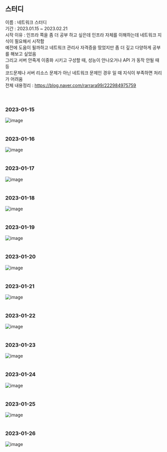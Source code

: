 


## 스터디
이름 : 네트워크 스터디<br>
기간 : 2023.01.15 ~ 2023.02.21 <br>
시작 이유 : 인프라 쪽을 좀 더 공부 하고 싶은데 인프라 자체를 이해하는데 네트워크 지식이 필요해서 시작함<br>
예전에 도움이 될까하고 네트워크 관리사 자격증을 땄었지만 좀 더 깊고 다양하게 공부를 해보고 싶었음<br>
그리고 서버 안죽게 이중화 시키고 구성할 때, 성능이 안나오거나 API 가 동작 안될 때 등<br>
코드문제나 서버 리소스 문제가 아닌 네트워크 문제인 경우 일 때 지식이 부족하면 처리가 어려움<br>
전체 내용정리 : https://blog.naver.com/rarrara99/222984975759 <br>
<br>
<br>

### 2023-01-15
![image](https://user-images.githubusercontent.com/62210870/212532545-5a19ec24-6014-440f-a045-6b60fb25e47b.png)
<br>
<br>

### 2023-01-16
![image](https://user-images.githubusercontent.com/62210870/212695294-7c354b2a-1c2a-486b-a23d-3845aa90a1a1.png)
<br>
<br>

### 2023-01-17
![image](https://user-images.githubusercontent.com/62210870/212895449-fa884aea-a95f-46e7-8b9f-b669d714cafd.png)
<br>
<br>

### 2023-01-18
![image](https://user-images.githubusercontent.com/62210870/213167487-6fb3fd94-e010-4aed-b013-3014ac0ac3e1.png)
<br>
<br>

### 2023-01-19
![image](https://user-images.githubusercontent.com/62210870/213462003-2bc78889-69a3-4904-bc9f-3442356c6c58.png)
<br>
<br>

### 2023-01-20
![image](https://user-images.githubusercontent.com/62210870/213706720-47c0ebdc-cd14-4f18-960d-56c1b05730a9.png)
<br>
<br>

### 2023-01-21
![image](https://user-images.githubusercontent.com/62210870/213844168-efab697c-246d-4bcf-b5d4-dc200f29d752.png)
<br>
<br>

### 2023-01-22
![image](https://user-images.githubusercontent.com/62210870/213912821-c3c1a6d9-82dc-4f65-8195-86b037914e63.png)
<br>
<br>

### 2023-01-23
![image](https://user-images.githubusercontent.com/62210870/213972662-7cd37e72-be0a-49b7-86af-3deb4bfe2428.png)
<br>
<br>

### 2023-01-24
![image](https://user-images.githubusercontent.com/62210870/214219177-861f012a-e2d4-4ac4-8d8c-7268498c083f.png)
<br>
<br>

### 2023-01-25
![image](https://user-images.githubusercontent.com/62210870/214567438-c5867b5f-b579-4ce4-b08a-c6ba463814da.png)
<br>
<br>

### 2023-01-26
![image](https://user-images.githubusercontent.com/62210870/214845932-5674bcc6-ab54-4693-a7af-3dc18544b77e.png)
<br>
<br>



